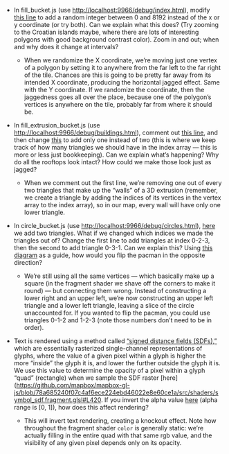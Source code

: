 * In fill_bucket.js (use [http://localhost:9966/debug/index.html](http://localhost:9966/debug/index.html)), modify [this line](https://github.com/mapbox/mapbox-gl-js/blob/78a685240f07c4af6ece224ebd46022e8e60ce1a/src/data/bucket/fill_bucket.js#L142) to add a random integer between 0 and 8192 instead of the x or y coordinate (or try both). Can we explain what this does? (Try zooming to the Croatian islands maybe, where there are lots of interesting polygons with good background contrast color). Zoom in and out; when and why does it change at intervals?
    * When we randomize the X coordinate, we’re moving just one vertex of a polygon by setting it to anywhere from the far left to the far right of the tile. Chances are this is going to be pretty far away from its intended X coordinate, producing the horizontal jagged effect. Same with the Y coordinate. If we randomize the coordinate, then the jaggedness goes all over the place, because one of the polygon’s vertices is anywhere on the tile, probably far from where it should be.

* In fill_extrusion_bucket.js (use [http://localhost:9966/debug/buildings.html](http://localhost:9966/debug/buildings.html)), comment out [this line](https://github.com/mapbox/mapbox-gl-js/blob/78a685240f07c4af6ece224ebd46022e8e60ce1a/src/data/bucket/fill_extrusion_bucket.js#L165), and then change [this](https://github.com/mapbox/mapbox-gl-js/blob/78a685240f07c4af6ece224ebd46022e8e60ce1a/src/data/bucket/fill_extrusion_bucket.js#L168) to add only one instead of two (this is where we keep track of how many triangles we should have in the index array — this is more or less just bookkeeping). Can we explain what’s happening? Why do all the rooftops look intact? How could we make those look just as jagged?
    * When we comment out the first line, we’re removing one out of every two triangles that make up the “walls” of a 3D extrusion (remember, we create a triangle by adding the indices of its vertices in the vertex array to the index array), so in our map, every wall will have only one lower triangle.

* In circle_bucket.js (use [http://localhost:9966/debug/circles.html](http://localhost:9966/debug/circles.html)), [here](https://github.com/mapbox/mapbox-gl-js/blob/78a685240f07c4af6ece224ebd46022e8e60ce1a/src/data/bucket/circle_bucket.js#L145-L146) we add two triangles. What if we changed which indices we made the triangles out of? Change the first line to add triangles at index 0-2-3, then the second to add triangle 0-3-1. Can we explain this? Using [this diagram](https://github.com/mapbox/mapbox-gl-js/blob/78a685240f07c4af6ece224ebd46022e8e60ce1a/src/data/bucket/circle_bucket.js#L131-L135) as a guide, how would you flip the pacman in the opposite direction?
    * We’re still using all the same vertices — which basically make up a square (in the fragment shader we shave off the corners to make it round) — but connecting them wrong. Instead of constructing a lower right and an upper left, we’re now constructing an upper left triangle and a lower left triangle, leaving a slice of the circle unaccounted for. If you wanted to flip the pacman, you could use triangles 0-1-2 and 1-2-3 (note those numbers don’t need to be in order).

* Text is rendered using a method called [“signed distance fields (SDFs),”](https://blog.mapbox.com/drawing-text-with-signed-distance-fields-in-mapbox-gl-b0933af6f817) which are essentially rasterized single-channel representations of glyphs, where the value of a given pixel within a glyph is higher the more “inside” the glyph it is, and lower the further outside the glyph it is. We use this value to determine the opacity of a pixel within a glyph “quad” (rectangle) when we sample the SDF raster [here](https://github.com/mapbox/mapbox-gl-js/blob/78a685240f07c4af6ece224ebd46022e8e60ce1a/src/shaders/symbol_sdf.fragment.glsl#L420. If you invert the alpha value [here](https://github.com/mapbox/mapbox-gl-js/blob/78a685240f07c4af6ece224ebd46022e8e60ce1a/src/shaders/symbol_sdf.fragment.glsl#L47) (alpha range is [0, 1]), how does this affect rendering?
    * This will invert text rendering, creating a knockout effect. Note how throughout the fragment shader `color` is generally static: we’re actually filling in the entire quad with that same rgb value, and the visibility of any given pixel depends only on its opacity.
